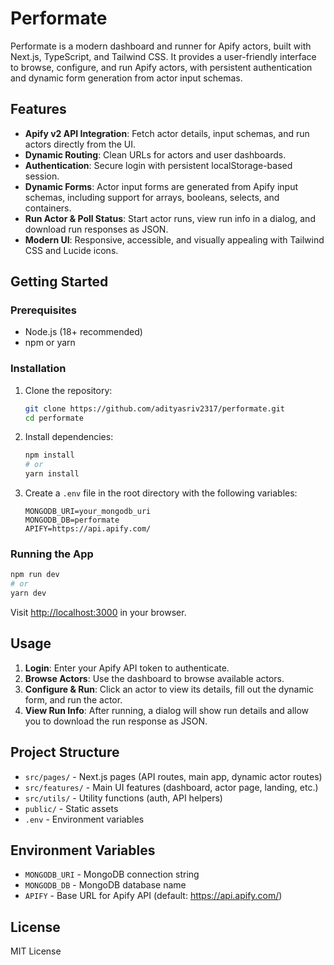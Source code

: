 # Performate

Performate is a modern dashboard and runner for Apify actors, built with Next.js, TypeScript, and Tailwind CSS. It provides a user-friendly interface to browse, configure, and run Apify actors, with persistent authentication and dynamic form generation from actor input schemas.

## Features

- **Apify v2 API Integration**: Fetch actor details, input schemas, and run actors directly from the UI.
- **Dynamic Routing**: Clean URLs for actors and user dashboards.
- **Authentication**: Secure login with persistent localStorage-based session.
- **Dynamic Forms**: Actor input forms are generated from Apify input schemas, including support for arrays, booleans, selects, and containers.
- **Run Actor & Poll Status**: Start actor runs, view run info in a dialog, and download run responses as JSON.
- **Modern UI**: Responsive, accessible, and visually appealing with Tailwind CSS and Lucide icons.

## Getting Started

### Prerequisites
- Node.js (18+ recommended)
- npm or yarn

### Installation
1. Clone the repository:
   ```sh
   git clone https://github.com/adityasriv2317/performate.git
   cd performate
   ```
2. Install dependencies:
   ```sh
   npm install
   # or
   yarn install
   ```
3. Create a `.env` file in the root directory with the following variables:
   ```env
   MONGODB_URI=your_mongodb_uri
   MONGODB_DB=performate
   APIFY=https://api.apify.com/
   ```

### Running the App
```sh
npm run dev
# or
yarn dev
```
Visit [http://localhost:3000](http://localhost:3000) in your browser.

## Usage

1. **Login**: Enter your Apify API token to authenticate.
2. **Browse Actors**: Use the dashboard to browse available actors.
3. **Configure & Run**: Click an actor to view its details, fill out the dynamic form, and run the actor.
4. **View Run Info**: After running, a dialog will show run details and allow you to download the run response as JSON.

## Project Structure

- `src/pages/` - Next.js pages (API routes, main app, dynamic actor routes)
- `src/features/` - Main UI features (dashboard, actor page, landing, etc.)
- `src/utils/` - Utility functions (auth, API helpers)
- `public/` - Static assets
- `.env` - Environment variables

## Environment Variables

- `MONGODB_URI` - MongoDB connection string
- `MONGODB_DB` - MongoDB database name
- `APIFY` - Base URL for Apify API (default: https://api.apify.com/)

## License

MIT License
